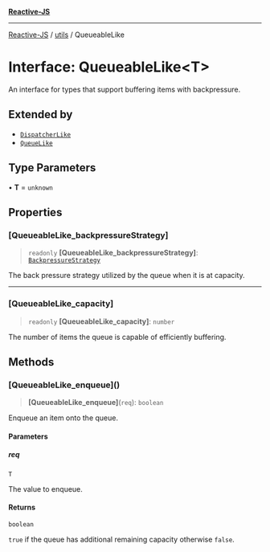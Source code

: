 [**Reactive-JS**](../../README.md)

***

[Reactive-JS](../../README.md) / [utils](../README.md) / QueueableLike

# Interface: QueueableLike\<T\>

An interface for types that support buffering items with backpressure.

## Extended by

- [`DispatcherLike`](../../computations/interfaces/DispatcherLike.md)
- [`QueueLike`](QueueLike.md)

## Type Parameters

• **T** = `unknown`

## Properties

### \[QueueableLike\_backpressureStrategy\]

> `readonly` **\[QueueableLike\_backpressureStrategy\]**: [`BackpressureStrategy`](../type-aliases/BackpressureStrategy.md)

The back pressure strategy utilized by the queue when it is at capacity.

***

### \[QueueableLike\_capacity\]

> `readonly` **\[QueueableLike\_capacity\]**: `number`

The number of items the queue is capable of efficiently buffering.

## Methods

### \[QueueableLike\_enqueue\]()

> **\[QueueableLike\_enqueue\]**(`req`): `boolean`

Enqueue an item onto the queue.

#### Parameters

##### req

`T`

The value to enqueue.

#### Returns

`boolean`

`true` if the queue has additional remaining capacity otherwise `false`.
